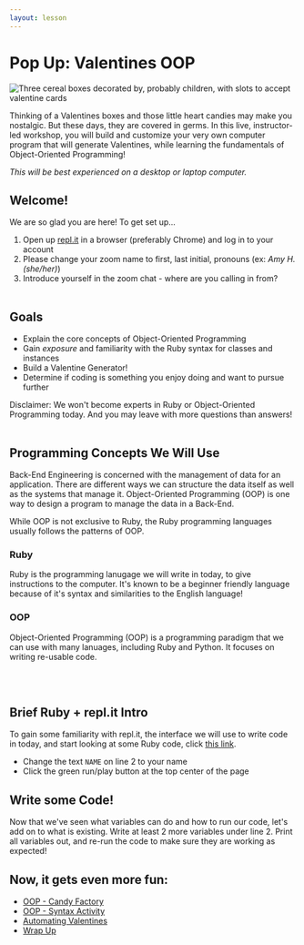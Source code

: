 ```yaml
---
layout: lesson
---
```


# Pop Up: Valentines OOP

![Three cereal boxes decorated by, probably children, with slots to accept valentine cards](https://i.pinimg.com/originals/c8/2c/11/c82c11a91ee8ff410c660fcde4e7b807.jpg)
<br>

Thinking of a Valentines boxes and those little heart candies may make you nostalgic. But these days, they are covered in germs. In this live, instructor-led workshop, you will build and customize your very own computer program that will generate Valentines, while learning the fundamentals of Object-Oriented Programming!

_This will be best experienced on a desktop or laptop computer._

## Welcome!

We are so glad you are here! To get set up...
1. Open up <a target="blank" href="http://repl.it/">repl.it</a> in a browser (preferably Chrome) and log in to your account
1. Please change your zoom name to first, last initial, pronouns (ex: _Amy H. (she/her)_)
1. Introduce yourself in the zoom chat - where are you calling in from?
<br><br>

## Goals

- Explain the core concepts of Object-Oriented Programming
- Gain _exposure_ and familiarity with the Ruby syntax for classes and instances
- Build a Valentine Generator!
- Determine if coding is something you enjoy doing and want to pursue further

Disclaimer: We won't become experts in Ruby or Object-Oriented Programming today. And you may leave with more questions than answers!
<br><br>

## Programming Concepts We Will Use

Back-End Engineering is concerned with the management of data for an application. There are different ways we can structure the data itself as well as the systems that manage it. Object-Oriented Programming (OOP) is one way to design a program to manage the data in a Back-End.

While OOP is not exclusive to Ruby, the Ruby programming languages usually follows the patterns of OOP.

<section class="data-type-cards language-cards">
  <div>
    <h3>Ruby</h3>
    <p>Ruby is the programming lanugage we will write in today, to give instructions to the computer. It's known to be a beginner friendly language because of it's syntax and similarities to the English language!</p>
  </div>
  <div>
    <h3>OOP</h3>
    <p>Object-Oriented Programming (OOP) is a programming paradigm that we can use with many lanuages, including Ruby and Python. It focuses on writing re-usable code.</p>
  </div>
</section>
<br><br>

## Brief Ruby + repl.it Intro

To gain some familiarity with repl.it, the interface we will use to write code in today, and start looking at some Ruby code, click [this link](https://repl.it/@turingschool/Ruby-Replit-Intro#main.rb).
- Change the text `NAME` on line 2 to your name
- Click the green run/play button at the top center of the page

<div class="try-it-new">
  <h2>Write some Code!</h2>
  <p>Now that we've seen what variables can do and how to run our code, let's add on to what is existing. Write at least 2 more variables under line 2. Print all variables out, and re-run the code to make sure they are working as expected!</p>
</div>

## Now, it gets even more fun:
- [OOP - Candy Factory](./oop)
- [OOP - Syntax Activity](./class-syntax)
- [Automating Valentines](./valentine)
- [Wrap Up](./wrap-up)
